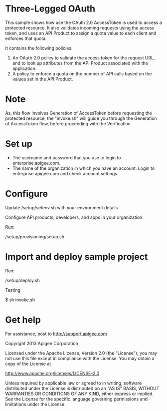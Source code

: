 # Three-Legged OAuth

This sample shows how use the OAuth 2.0 AccessToken is used to access a protected resource.
It also validates incoming requests using the access token, and 
uses an API Product to assign a quota value to each client and enforces that quota.

It contains the following policies:

1. An OAuth 2.0 policy to validate the access token for the request URL, and to look
up attributes from the API Product associated with the application.
2. A policy to enforce a quota on the number of API calls based on the values set
in the API Product.

# Note

As, this flow involves Generation of AccessToken before requesting the protected resource,
the "invoke.sh" will guide you through the Generation of AccessToken flow, 
before proceeding with the Verification


# Set up

* The username and password that you use to login to enterprise.apigee.com.
* The name of the organization in which you have an account. Login to 
  enterprise.apigee.com and check account settings.

# Configure 

Update /setup/setenv.sh with your environment details

Configure API products, developers, and apps in your organization:

Run:

/setup/provisioning/setup.sh

# Import and deploy sample project

Run:

/setup/deploy.sh

Testing

$ sh invoke.sh

# Get help

For assistance, post to http://support.apigee.com

Copyright 2013 Apigee Corporation

Licensed under the Apache License, Version 2.0 (the "License"); you may not use
this file except in compliance with the License. You may obtain a copy
of the License at

http://www.apache.org/licenses/LICENSE-2.0

Unless required by applicable law or agreed to in writing, software
distributed under the License is distributed on an "AS IS" BASIS,
WITHOUT WARRANTIES OR CONDITIONS OF ANY KIND, either express or implied.
See the License for the specific language governing permissions and
limitations under the License.
